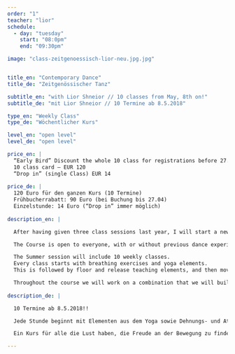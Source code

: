 ```yaml
---
order: "1"
teacher: "lior"
schedule:
  - day: "tuesday"
    start: "08:0pm"
    end: "09:30pm"

image: "class-zeitgenoessisch-lior-neu.jpg.jpg"


title_en: "Contemporary Dance"
title_de: "Zeitgenössischer Tanz"

subtitle_en: "with Lior Shneior // 10 classes from May, 8th on!"
subtitle_de: "mit Lior Shneior // 10 Termine ab 8.5.2018"

type_en: "Weekly Class"
type_de: "Wöchentlicher Kurs"

level_en: "open level"
level_de: "open level"

price_en: |
  “Early Bird” Discount the whole 10 class for registrations before 27.4 – EUR 90   
  10 class card – EUR 120  
  “Drop in” (single Class) EUR 14  
  
price_de: |
  120 Euro für den ganzen Kurs (10 Termine)  
  Frühbucherrabatt: 90 Euro (bei Buchung bis 27.04)  
  Einzelstunde: 14 Euro (“Drop in” immer möglich)
  
description_en: |

  After having given three class sessions last year, I will start a new dance course in UrbanRaum this Spring/Sumer where I will mix different elements from modern contemporary dance.  

  The Course is open to everyone, with or without previous dance experience.  

  The Summer session will include 10 weekly classes.
  Every class starts with breathing exercises and yoga elements.
  This is followed by floor and release teaching elements, and then moves on to exercises based on Limon Technik principles.

  Throughout the course we will work on a combination that we will build on every week. It is therefore recommended that participants take the course as a whole, although but dropping in is always possible.
  
description_de: |

  10 Termine ab 8.5.2018!!  

  Jede Stunde beginnt mit Elementen aus dem Yoga sowie Dehnungs- und Atemübungen, wodurch der gesamte Körper erwärmt wird. Anschließend nutzen wir Elemente und Prinzipien aus der Bodenarbeit, der Release- sowie Limón-Technik für das weitere Training. Einzelne Bewegungssequenzen bauen aufeinander auf, so dass wir innerhalb der 10 Kurs-Termine eine Kombination lernen, die sich jeden Dienstag weiter entwickelt.  

  Ein Kurs für alle die Lust haben, die Freude an der Bewegung zu finden und mit ihrem Körper zu experimentieren. Der Kurs ist offen für alle, ob mit oder ohne Erfahrung im Tanz.  

---
```

